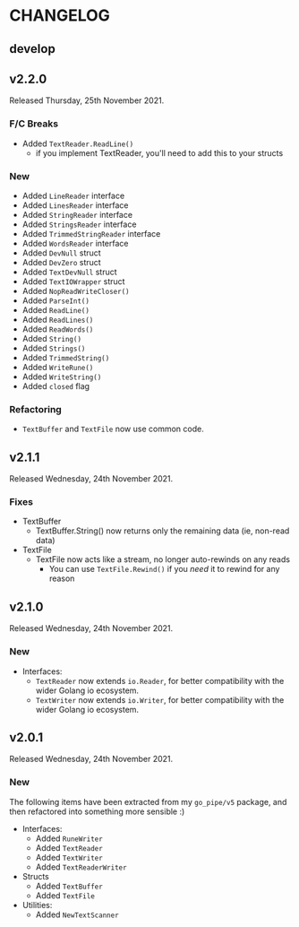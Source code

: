# CHANGELOG

## develop

## v2.2.0

Released Thursday, 25th November 2021.

### F/C Breaks

* Added `TextReader.ReadLine()`
  - if you implement TextReader, you'll need to add this to your structs

### New

* Added `LineReader` interface
* Added `LinesReader` interface
* Added `StringReader` interface
* Added `StringsReader` interface
* Added `TrimmedStringReader` interface
* Added `WordsReader` interface
* Added `DevNull` struct
* Added `DevZero` struct
* Added `TextDevNull` struct
* Added `TextIOWrapper` struct
* Added `NopReadWriteCloser()`
* Added `ParseInt()`
* Added `ReadLine()`
* Added `ReadLines()`
* Added `ReadWords()`
* Added `String()`
* Added `Strings()`
* Added `TrimmedString()`
* Added `WriteRune()`
* Added `WriteString()`
* Added `closed` flag

### Refactoring

* `TextBuffer` and `TextFile` now use common code.

## v2.1.1

Released Wednesday, 24th November 2021.

### Fixes

* TextBuffer
  - TextBuffer.String() now returns only the remaining data (ie, non-read data)
* TextFile
  - TextFile now acts like a stream, no longer auto-rewinds on any reads
    - You can use `TextFile.Rewind()` if you *need* it to rewind for any reason

## v2.1.0

Released Wednesday, 24th November 2021.

### New

* Interfaces:
  - `TextReader` now extends `io.Reader`, for better compatibility with the wider Golang io ecosystem.
  - `TextWriter` now extends `io.Writer`, for better compatibility with the wider Golang io ecosystem.

## v2.0.1

Released Wednesday, 24th November 2021.

### New

The following items have been extracted from my `go_pipe/v5` package, and then refactored into something more sensible :)

* Interfaces:
  - Added `RuneWriter`
  - Added `TextReader`
  - Added `TextWriter`
  - Added `TextReaderWriter`
* Structs
  - Added `TextBuffer`
  - Added `TextFile`
* Utilities:
  - Added `NewTextScanner`
